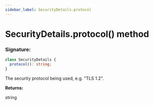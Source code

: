 ```yaml
---
sidebar_label: SecurityDetails.protocol
---
```


# SecurityDetails.protocol() method

### Signature:

```typescript
class SecurityDetails {
  protocol(): string;
}
```

The security protocol being used, e.g. "TLS 1.2".

**Returns:**

string
